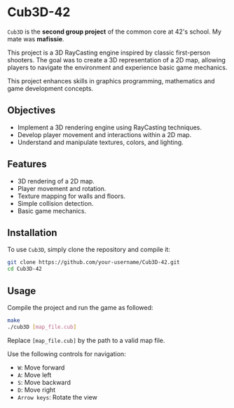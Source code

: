 # Cub3D-42

`Cub3D` is the **second group project** of the common core at 42's school. My mate was **mafissie**.

This project is a 3D RayCasting engine inspired by classic first-person shooters. The goal was to create a 3D representation of a 2D map, allowing players to navigate the environment and experience basic game mechanics. 

This project enhances skills in graphics programming, mathematics and game development concepts.

## Objectives

- Implement a 3D rendering engine using RayCasting techniques.
- Develop player movement and interactions within a 2D map.
- Understand and manipulate textures, colors, and lighting.

## Features

- 3D rendering of a 2D map.
- Player movement and rotation.
- Texture mapping for walls and floors.
- Simple collision detection.
- Basic game mechanics.

## Installation

To use `Cub3D`, simply clone the repository and compile it:
   ```bash
   git clone https://github.com/your-username/Cub3D-42.git
   cd Cub3D-42
   ```

## Usage

Compile the project and run the game as followed:
  ```bash
  make
  ./cub3D [map_file.cub]
  ```

Replace `[map_file.cub]` by the path to a valid map file.

Use the following controls for navigation:
- `W`: Move forward
- `A`: Move left
- `S`: Move backward
- `D`: Move right
- `Arrow keys`: Rotate the view
